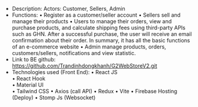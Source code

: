 - Description: Actors: Customer, Sellers, Admin
- Functions:
•	Register as a customer/seller account
•	Sellers sell and manage their products
•	Users to manage their orders, view and purchase products, and calculate shipping fees using third-party APIs such as GHN. After a successful purchase, the user will receive an email confirmation about their order. In summary, it has all the basic functions of an e-commerce website
•	Admin manage products, orders, customers/sellers, notifications and view statistic.
- Link to BE github: https://github.com/Trandinhdongkhanh/G2WebStoreV2.git
- Technologies used (Front End):
•	React JS  
•	React Hook  
•	Material UI  
•	Tailwind CSS
•	Axios (call API)
•	Redux
•	Vite
•	Firebase Hosting (Deploy)
•	Stomp Js (Websocket)
